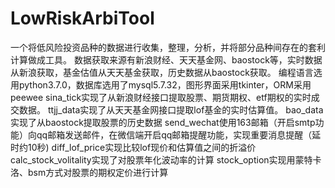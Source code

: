 # LowRiskArbiTool
一个将低风险投资品种的数据进行收集，整理，分析，并将部分品种间存在的套利计算做成工具。
数据获取来源有新浪财经、天天基金网、baostock等，实时数据从新浪获取，基金估值从天天基金获取，历史数据从baostock获取。
编程语言选用python3.7.0，数据库选用了mysql5.7.32，图形界面采用tkinter，ORM采用peewee
sina_tick实现了从新浪财经接口提取股票、期货期权、etf期权的实时成交数据。
ttjj_data实现了从天天基金网接口提取lof基金的实时估算值。
bao_data实现了从baostock提取股票的历史数据
send_wechat使用163邮箱（开启smtp功能）向qq邮箱发送邮件，在微信端开启qq邮箱提醒功能，实现重要消息提醒（延时约10秒)
diff_lof_price实现比较lof现价和估算值之间的折溢价
calc_stock_volitality实现了对股票年化波动率的计算
stock_option实现用蒙特卡洛、bsm方式对股票的期权定价进行计算
